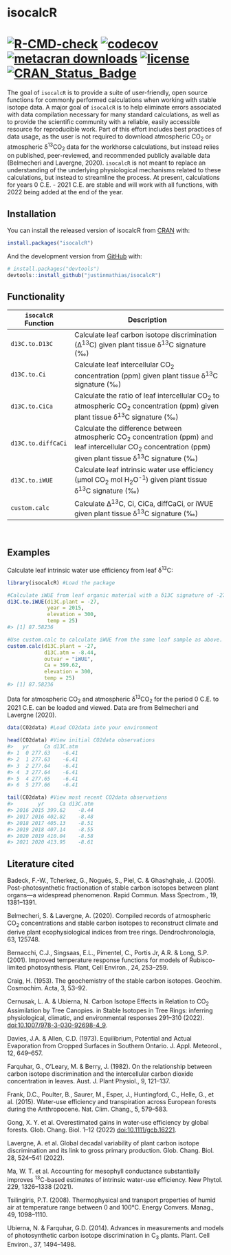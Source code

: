 
<!-- README.md is generated from README.Rmd. Please edit that file -->

# isocalcR

<!-- badges: start -->

# [![R-CMD-check](https://github.com/justinmathias/isocalcR/workflows/R-CMD-check/badge.svg)](https://github.com/justinmathias/isocalcR/actions) [![codecov](https://codecov.io/gh/justinmathias/isocalcR/branch/main/graph/badge.svg?token=W72B141APE)](https://codecov.io/gh/justinmathias/isocalcR) [![metacran downloads](https://cranlogs.r-pkg.org/badges/isocalcR)](https://cran.r-project.org/package=isocalcR) [![license](https://img.shields.io/badge/license-GPL--3-blue.svg)](https://www.gnu.org/licenses/gpl-3.0.en.html) [![CRAN\_Status\_Badge](https://www.r-pkg.org/badges/version/isocalcR)](https://cran.r-project.org/package=isocalcR)

<!-- badges: end -->

The goal of `isocalcR` is to provide a suite of user-friendly, open
source functions for commonly performed calculations when working with
stable isotope data. A major goal of `isocalcR` is to help eliminate
errors associated with data compilation necessary for many standard
calculations, as well as to provide the scientific community with a
reliable, easily accessible resource for reproducible work. Part of this
effort includes best practices of data usage, as the user is not
required to download atmospheric CO<sub>2</sub> or atmospheric
δ<sup>13</sup>CO<sub>2</sub> data for the workhorse calculations, but
instead relies on published, peer-reviewed, and recommended publicly
available data (Belmecheri and Lavergne, 2020). `isocalcR` is not meant
to replace an understanding of the underlying physiological mechanisms
related to these calculations, but instead to streamline the process. At
present, calculations for years 0 C.E. - 2021 C.E. are stable and will
work with all functions, with 2022 being added at the end of the year.

## Installation

You can install the released version of isocalcR from
[CRAN](https://CRAN.R-project.org) with:

``` r
install.packages("isocalcR")
```

And the development version from [GitHub](https://github.com/) with:

``` r
# install.packages("devtools")
devtools::install_github("justinmathias/isocalcR")
```

## Functionality

| `isocalcR` Function | Description                                                                                                                                                                                |
|---------------------|--------------------------------------------------------------------------------------------------------------------------------------------------------------------------------------------|
| `d13C.to.D13C`      | Calculate leaf carbon isotope discrimination (∆<sup>13</sup>C) given plant tissue δ<sup>13</sup>C signature (‰)                                                                            |
| `d13C.to.Ci`        | Calculate leaf intercellular CO<sub>2</sub> concentration (ppm) given plant tissue δ<sup>13</sup>C signature (‰)                                                                           |
| `d13C.to.CiCa`      | Calculate the ratio of leaf intercellular CO<sub>2</sub> to atmospheric CO<sub>2</sub> concentration (ppm) given plant tissue δ<sup>13</sup>C signature (‰)                                |
| `d13C.to.diffCaCi`  | Calculate the difference between atmospheric CO<sub>2</sub> concentration (ppm) and leaf intercellular CO<sub>2</sub> concentration (ppm) given plant tissue δ<sup>13</sup>C signature (‰) |
| `d13C.to.iWUE`      | Calculate leaf intrinsic water use efficiency (µmol CO<sub>2</sub> mol H<sub>2</sub>O<sup>-1</sup>) given plant tissue δ<sup>13</sup>C signature (‰)                                       |
| `custom.calc`       | Calculate ∆<sup>13</sup>C, Ci, CiCa, diffCaCi, or iWUE given plant tissue δ<sup>13</sup>C signature (‰)                                                                                    |

<br>

## Examples

Calculate leaf intrinsic water use efficiency from leaf δ<sup>13</sup>C:

``` r
library(isocalcR) #Load the package

#Calculate iWUE from leaf organic material with a δ13C signature of -27 ‰ for the year 2015, 300 meters above sea level at 25°C.
d13C.to.iWUE(d13C.plant = -27, 
             year = 2015, 
             elevation = 300, 
             temp = 25) 
#> [1] 87.58236

#Use custom.calc to calculate iWUE from the same leaf sample as above.
custom.calc(d13C.plant = -27,
            d13C.atm = -8.44,
            outvar = "iWUE",
            Ca = 399.62,
            elevation = 300,
            temp = 25)
#> [1] 87.58236
```

Data for atmospheric CO<sub>2</sub> and atmospheric
δ<sup>13</sup>CO<sub>2</sub> for the period 0 C.E. to 2021 C.E. can be
loaded and viewed. Data are from Belmecheri and Lavergne (2020).

``` r
data(CO2data) #Load CO2data into your environment

head(CO2data) #View initial CO2data observations
#>   yr     Ca d13C.atm
#> 1  0 277.63    -6.41
#> 2  1 277.63    -6.41
#> 3  2 277.64    -6.41
#> 4  3 277.64    -6.41
#> 5  4 277.65    -6.41
#> 6  5 277.66    -6.41

tail(CO2data) #View most recent CO2data observations
#>        yr     Ca d13C.atm
#> 2016 2015 399.62    -8.44
#> 2017 2016 402.82    -8.48
#> 2018 2017 405.13    -8.51
#> 2019 2018 407.14    -8.55
#> 2020 2019 410.04    -8.58
#> 2021 2020 413.95    -8.61
```

## Literature cited

Badeck, F.-W., Tcherkez, G., Nogués, S., Piel, C. & Ghashghaie, J.
(2005). Post-photosynthetic fractionation of stable carbon isotopes
between plant organs—a widespread phenomenon. Rapid Commun. Mass
Spectrom., 19, 1381–1391.

Belmecheri, S. & Lavergne, A. (2020). Compiled records of atmospheric
CO<sub>2</sub> concentrations and stable carbon isotopes to reconstruct
climate and derive plant ecophysiological indices from tree rings.
Dendrochronologia, 63, 125748.

Bernacchi, C.J., Singsaas, E.L., Pimentel, C., Portis Jr, A.R. & Long,
S.P. (2001). Improved temperature response functions for models of
Rubisco-limited photosynthesis. Plant, Cell Environ., 24, 253–259.

Craig, H. (1953). The geochemistry of the stable carbon isotopes.
Geochim. Cosmochim. Acta, 3, 53–92.

Cernusak, L. A. & Ubierna, N. Carbon Isotope Effects in Relation to
CO<sub>2</sub> Assimilation by Tree Canopies. in Stable Isotopes in Tree
Rings: inferring physiological, climatic, and environmental responses
291–310 (2022). <doi:10.1007/978-3-030-92698-4_9>.

Davies, J.A. & Allen, C.D. (1973). Equilibrium, Potential and Actual
Evaporation from Cropped Surfaces in Southern Ontario. J. Appl.
Meteorol., 12, 649–657.

Farquhar, G., O’Leary, M. & Berry, J. (1982). On the relationship
between carbon isotope discrimination and the intercellular carbon
dioxide concentration in leaves. Aust. J. Plant Physiol., 9, 121–137.

Frank, D.C., Poulter, B., Saurer, M., Esper, J., Huntingford, C., Helle,
G., et al. (2015). Water-use efficiency and transpiration across
European forests during the Anthropocene. Nat. Clim. Chang., 5, 579–583.

Gong, X. Y. et al. Overestimated gains in water‐use efficiency by global
forests. Glob. Chang. Biol. 1–12 (2022) <doi:10.1111/gcb.16221>.

Lavergne, A. et al. Global decadal variability of plant carbon isotope
discrimination and its link to gross primary production. Glob. Chang.
Biol. 28, 524–541 (2022).

Ma, W. T. et al. Accounting for mesophyll conductance substantially
improves <sup>13</sup>C-based estimates of intrinsic water-use
efficiency. New Phytol. 229, 1326–1338 (2021).

Tsilingiris, P.T. (2008). Thermophysical and transport properties of
humid air at temperature range between 0 and 100°C. Energy Convers.
Manag., 49, 1098–1110.

Ubierna, N. & Farquhar, G.D. (2014). Advances in measurements and models
of photosynthetic carbon isotope discrimination in C<sub>3</sub> plants.
Plant. Cell Environ., 37, 1494–1498.
